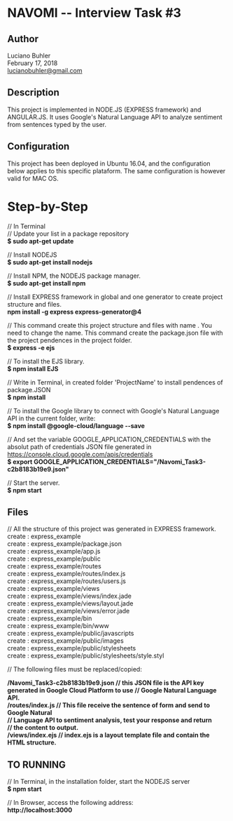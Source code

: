 # NAVOMI -- Interview Task #3

## Author

Luciano Buhler  
February 17, 2018  
lucianobuhler@gmail.com  

## Description

This project is implemented in NODE.JS (EXPRESS framework) and ANGULAR.JS. It uses
Google's Natural Language API to analyze sentiment from sentences typed by the user.  

## Configuration
This project has been deployed in Ubuntu 16.04, and the configuration below applies to this specific plataform. The same configuration is however valid for MAC OS.  
  
  # Step-by-Step
  
// In Terminal  
// Update your list in a package repository  
<b>$ sudo apt-get update</b>  
  
// Install NODEJS  
<b>$ sudo apt-get install nodejs</b>  
  
// Install NPM, the NODEJS package manager.  
<b>$ sudo apt-get install npm</b>  
  
// Install EXPRESS framework in global and one generator to create project structure and files.  
<b> npm install -g express express-generator@4</b>  
    
// This command create this project structure and files with name <projectName>. You need to change the name. This command create the package.json file with the project pendences in the project folder.  
<b>$ express <projectName> -e ejs</b>  
  
// To install the EJS library.  
<b>$ npm install EJS</b>  
  
// Write in Terminal, in created folder 'ProjectName' to install pendences of package.JSON  
<b>$ npm install</b>  
  
// To install the Google library to connect with Google's Natural Language API in the current folder, write:  
<b>$ npm install @google-cloud/language --save</b>  
  
// And set the variable GOOGLE_APPLICATION_CREDENTIALS with the absolut path of credentials JSON file generated in https://console.cloud.google.com/apis/credentials  
<b>$ export GOOGLE_APPLICATION_CREDENTIALS="<directory path>/Navomi_Task3-c2b8183b19e9.json"</b>  
  
// Start the server.  
<b>$ npm start</b>  
  
  
  
## Files  
// All the structure of this project was generated in EXPRESS framework.  
create : express_example  
create : express_example/package.json  
create : express_example/app.js  
create : express_example/public  
create : express_example/routes  
create : express_example/routes/index.js  
create : express_example/routes/users.js  
create : express_example/views  
create : express_example/views/index.jade  
create : express_example/views/layout.jade  
create : express_example/views/error.jade  
create : express_example/bin  
create : express_example/bin/www  
create : express_example/public/javascripts  
create : express_example/public/images  
create : express_example/public/stylesheets  
create : express_example/public/stylesheets/style.styl  
  
  
// The following files must be replaced/copied:  

<b><directory path>/Navomi_Task3-c2b8183b19e9.json  // this JSON file is the API key generated in Google Cloud Platform to use                                                      // Google Natural Language API.</b>    
<b><directory path>/routes/index.js                 // This file receive the sentence of form and send to Google Natural  
                                                 // Language API to sentiment analysis, test your response and return   
                                                 // the content to output.</b>  
<b><directory path>/views/index.ejs                 // index.ejs is a layout template file and contain the HTML structure.</b>  
  
  
## TO RUNNING  
  
// In Terminal, in the installation folder, start the NODEJS server  
<b>$ npm start</b>  
  
// In Browser, access the following address:  
<b>http://localhost:3000</b>  
  
